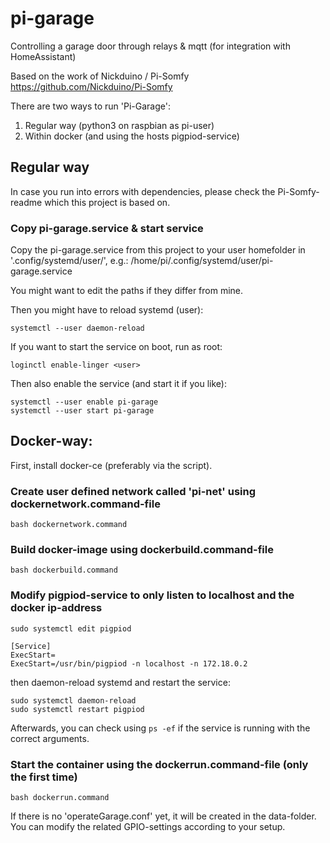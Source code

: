 # pi-garage
Controlling a garage door through relays &amp; mqtt (for integration with HomeAssistant)

Based on the work of Nickduino / Pi-Somfy
https://github.com/Nickduino/Pi-Somfy

There are two ways to run 'Pi-Garage':
1. Regular way (python3 on raspbian as pi-user)
2. Within docker (and using the hosts pigpiod-service)

## Regular way
In case you run into errors with dependencies, please check the Pi-Somfy-readme which this project is based on.

### Copy pi-garage.service & start service
Copy the pi-garage.service from this project to your user homefolder in '.config/systemd/user/', e.g.:
/home/pi/.config/systemd/user/pi-garage.service

You might want to edit the paths if they differ from mine.

Then you might have to reload systemd (user):

`systemctl --user daemon-reload`

If you want to start the service on boot, run as root:

`loginctl enable-linger <user>`

Then also enable the service (and start it if you like):
```
systemctl --user enable pi-garage
systemctl --user start pi-garage
```

## Docker-way:
First, install docker-ce (preferably via the script).

### Create user defined network called 'pi-net' using dockernetwork.command-file

`bash dockernetwork.command`
### Build docker-image using dockerbuild.command-file 
`bash dockerbuild.command`
### Modify pigpiod-service to only listen to localhost and the docker ip-address

`sudo systemctl edit pigpiod`
```
[Service]
ExecStart=
ExecStart=/usr/bin/pigpiod -n localhost -n 172.18.0.2
```
then daemon-reload systemd and restart the service:
```
sudo systemctl daemon-reload
sudo systemctl restart pigpiod
```
Afterwards, you can check using `ps -ef` if the service is running with the correct arguments.

### Start the container using the dockerrun.command-file (only the first time)

`bash dockerrun.command`

If there is no 'operateGarage.conf' yet, it will be created in the data-folder. You can modify the related GPIO-settings according to your setup.
